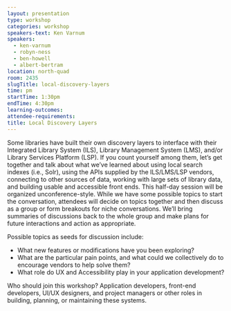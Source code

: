```yaml
---
layout: presentation
type: workshop
categories: workshop
speakers-text: Ken Varnum
speakers:
  - ken-varnum
  - robyn-ness
  - ben-howell
  - albert-bertram
location: north-quad
room: 2435
slugTitle: local-discovery-layers
time: pm
startTime: 1:30pm
endTime: 4:30pm
learning-outcomes:
attendee-requirements:
title: Local Discovery Layers
---
```

Some libraries have built their own discovery layers to interface with their Integrated Library System (ILS), Library Management System (LMS), and/or Library Services Platform (LSP). If you count yourself among them, let’s get together and talk about what we’ve learned about using local search indexes (i.e., Solr), using the APIs supplied by the ILS/LMS/LSP vendors, connecting to other sources of data, working with large sets of library data, and building usable and accessible front ends. This half-day session will be organized unconference-style. While we have some possible topics to start the conversation, attendees will decide on topics together and then discuss as a group or form breakouts for niche conversations. We’ll bring summaries of discussions back to the whole group and make plans for future interactions and action as appropriate.

Possible topics as seeds for discussion include:

- What new features or modifications have you been exploring?
- What are the particular pain points, and what could we collectively do to encourage vendors to help solve them?
- What role do UX and Accessibility play in your application development?

Who should join this workshop? Application developers, front-end developers, UI/UX designers, and project managers or other roles in building, planning, or maintaining these systems.
